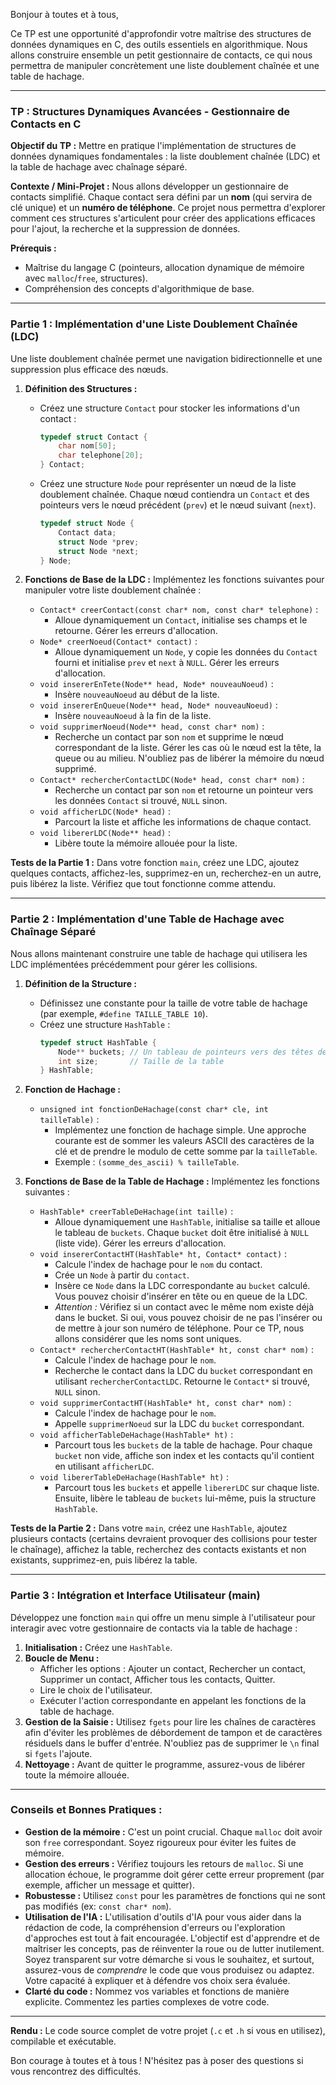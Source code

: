 Bonjour à toutes et à tous,

Ce TP est une opportunité d'approfondir votre maîtrise des structures de données dynamiques en C, des outils essentiels en algorithmique. Nous allons construire ensemble un petit gestionnaire de contacts, ce qui nous permettra de manipuler concrètement une liste doublement chaînée et une table de hachage.

---

### **TP : Structures Dynamiques Avancées - Gestionnaire de Contacts en C**

**Objectif du TP :**
Mettre en pratique l'implémentation de structures de données dynamiques fondamentales : la liste doublement chaînée (LDC) et la table de hachage avec chaînage séparé.

**Contexte / Mini-Projet :**
Nous allons développer un gestionnaire de contacts simplifié. Chaque contact sera défini par un **nom** (qui servira de clé unique) et un **numéro de téléphone**. Ce projet nous permettra d'explorer comment ces structures s'articulent pour créer des applications efficaces pour l'ajout, la recherche et la suppression de données.

**Prérequis :**
*   Maîtrise du langage C (pointeurs, allocation dynamique de mémoire avec `malloc`/`free`, structures).
*   Compréhension des concepts d'algorithmique de base.

---

### **Partie 1 : Implémentation d'une Liste Doublement Chaînée (LDC)**

Une liste doublement chaînée permet une navigation bidirectionnelle et une suppression plus efficace des nœuds.

1.  **Définition des Structures :**
    *   Créez une structure `Contact` pour stocker les informations d'un contact :
        ```c
        typedef struct Contact {
            char nom[50];
            char telephone[20];
        } Contact;
        ```
    *   Créez une structure `Node` pour représenter un nœud de la liste doublement chaînée. Chaque nœud contiendra un `Contact` et des pointeurs vers le nœud précédent (`prev`) et le nœud suivant (`next`).
        ```c
        typedef struct Node {
            Contact data;
            struct Node *prev;
            struct Node *next;
        } Node;
        ```

2.  **Fonctions de Base de la LDC :**
    Implémentez les fonctions suivantes pour manipuler votre liste doublement chaînée :

    *   `Contact* creerContact(const char* nom, const char* telephone)` :
        *   Alloue dynamiquement un `Contact`, initialise ses champs et le retourne. Gérer les erreurs d'allocation.
    *   `Node* creerNoeud(Contact* contact)` :
        *   Alloue dynamiquement un `Node`, y copie les données du `Contact` fourni et initialise `prev` et `next` à `NULL`. Gérer les erreurs d'allocation.
    *   `void insererEnTete(Node** head, Node* nouveauNoeud)` :
        *   Insère `nouveauNoeud` au début de la liste.
    *   `void insererEnQueue(Node** head, Node* nouveauNoeud)` :
        *   Insère `nouveauNoeud` à la fin de la liste.
    *   `void supprimerNoeud(Node** head, const char* nom)` :
        *   Recherche un contact par son `nom` et supprime le nœud correspondant de la liste. Gérer les cas où le nœud est la tête, la queue ou au milieu. N'oubliez pas de libérer la mémoire du nœud supprimé.
    *   `Contact* rechercherContactLDC(Node* head, const char* nom)` :
        *   Recherche un contact par son `nom` et retourne un pointeur vers les données `Contact` si trouvé, `NULL` sinon.
    *   `void afficherLDC(Node* head)` :
        *   Parcourt la liste et affiche les informations de chaque contact.
    *   `void libererLDC(Node** head)` :
        *   Libère toute la mémoire allouée pour la liste.

**Tests de la Partie 1 :**
Dans votre fonction `main`, créez une LDC, ajoutez quelques contacts, affichez-les, supprimez-en un, recherchez-en un autre, puis libérez la liste. Vérifiez que tout fonctionne comme attendu.

---

### **Partie 2 : Implémentation d'une Table de Hachage avec Chaînage Séparé**

Nous allons maintenant construire une table de hachage qui utilisera les LDC implémentées précédemment pour gérer les collisions.

1.  **Définition de la Structure :**
    *   Définissez une constante pour la taille de votre table de hachage (par exemple, `#define TAILLE_TABLE 10`).
    *   Créez une structure `HashTable` :
        ```c
        typedef struct HashTable {
            Node** buckets; // Un tableau de pointeurs vers des têtes de LDC
            int size;       // Taille de la table
        } HashTable;
        ```

2.  **Fonction de Hachage :**
    *   `unsigned int fonctionDeHachage(const char* cle, int tailleTable)` :
        *   Implémentez une fonction de hachage simple. Une approche courante est de sommer les valeurs ASCII des caractères de la clé et de prendre le modulo de cette somme par la `tailleTable`.
        *   Exemple : `(somme_des_ascii) % tailleTable`.

3.  **Fonctions de Base de la Table de Hachage :**
    Implémentez les fonctions suivantes :

    *   `HashTable* creerTableDeHachage(int taille)` :
        *   Alloue dynamiquement une `HashTable`, initialise sa taille et alloue le tableau de `buckets`. Chaque `bucket` doit être initialisé à `NULL` (liste vide). Gérer les erreurs d'allocation.
    *   `void insererContactHT(HashTable* ht, Contact* contact)` :
        *   Calcule l'index de hachage pour le `nom` du contact.
        *   Crée un `Node` à partir du `contact`.
        *   Insère ce `Node` dans la LDC correspondante au `bucket` calculé. Vous pouvez choisir d'insérer en tête ou en queue de la LDC.
        *   *Attention :* Vérifiez si un contact avec le même nom existe déjà dans le bucket. Si oui, vous pouvez choisir de ne pas l'insérer ou de mettre à jour son numéro de téléphone. Pour ce TP, nous allons considérer que les noms sont uniques.
    *   `Contact* rechercherContactHT(HashTable* ht, const char* nom)` :
        *   Calcule l'index de hachage pour le `nom`.
        *   Recherche le contact dans la LDC du `bucket` correspondant en utilisant `rechercherContactLDC`. Retourne le `Contact*` si trouvé, `NULL` sinon.
    *   `void supprimerContactHT(HashTable* ht, const char* nom)` :
        *   Calcule l'index de hachage pour le `nom`.
        *   Appelle `supprimerNoeud` sur la LDC du `bucket` correspondant.
    *   `void afficherTableDeHachage(HashTable* ht)` :
        *   Parcourt tous les `buckets` de la table de hachage. Pour chaque `bucket` non vide, affiche son index et les contacts qu'il contient en utilisant `afficherLDC`.
    *   `void libererTableDeHachage(HashTable* ht)` :
        *   Parcourt tous les `buckets` et appelle `libererLDC` sur chaque liste. Ensuite, libère le tableau de `buckets` lui-même, puis la structure `HashTable`.

**Tests de la Partie 2 :**
Dans votre `main`, créez une `HashTable`, ajoutez plusieurs contacts (certains devraient provoquer des collisions pour tester le chaînage), affichez la table, recherchez des contacts existants et non existants, supprimez-en, puis libérez la table.

---

### **Partie 3 : Intégration et Interface Utilisateur (main)**

Développez une fonction `main` qui offre un menu simple à l'utilisateur pour interagir avec votre gestionnaire de contacts via la table de hachage :

1.  **Initialisation :** Créez une `HashTable`.
2.  **Boucle de Menu :**
    *   Afficher les options : Ajouter un contact, Rechercher un contact, Supprimer un contact, Afficher tous les contacts, Quitter.
    *   Lire le choix de l'utilisateur.
    *   Exécuter l'action correspondante en appelant les fonctions de la table de hachage.
3.  **Gestion de la Saisie :** Utilisez `fgets` pour lire les chaînes de caractères afin d'éviter les problèmes de débordement de tampon et de caractères résiduels dans le buffer d'entrée. N'oubliez pas de supprimer le `\n` final si `fgets` l'ajoute.
4.  **Nettoyage :** Avant de quitter le programme, assurez-vous de libérer toute la mémoire allouée.

---

### **Conseils et Bonnes Pratiques :**

*   **Gestion de la mémoire :** C'est un point crucial. Chaque `malloc` doit avoir son `free` correspondant. Soyez rigoureux pour éviter les fuites de mémoire.
*   **Gestion des erreurs :** Vérifiez toujours les retours de `malloc`. Si une allocation échoue, le programme doit gérer cette erreur proprement (par exemple, afficher un message et quitter).
*   **Robustesse :** Utilisez `const` pour les paramètres de fonctions qui ne sont pas modifiés (ex: `const char* nom`).
*   **Utilisation de l'IA :** L'utilisation d'outils d'IA pour vous aider dans la rédaction de code, la compréhension d'erreurs ou l'exploration d'approches est tout à fait encouragée. L'objectif est d'apprendre et de maîtriser les concepts, pas de réinventer la roue ou de lutter inutilement. Soyez transparent sur votre démarche si vous le souhaitez, et surtout, assurez-vous de *comprendre* le code que vous produisez ou adaptez. Votre capacité à expliquer et à défendre vos choix sera évaluée.
*   **Clarté du code :** Nommez vos variables et fonctions de manière explicite. Commentez les parties complexes de votre code.

---

**Rendu :**
Le code source complet de votre projet (`.c` et `.h` si vous en utilisez), compilable et exécutable.

Bon courage à toutes et à tous ! N'hésitez pas à poser des questions si vous rencontrez des difficultés.